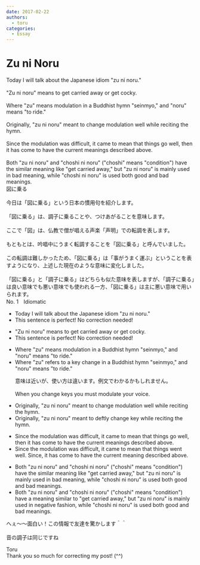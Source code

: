 ```yaml
---
date: 2017-02-22
authors:
  - toru
categories:
  - Essay
---
```


<h1 id="subject_show">Zu ni Noru</h1>
<div class="date" hidden>Feb 22, 2017 15:36</div>
<div id="post"><div id="body_show_ori">
Today I will talk about the Japanese idiom "zu ni noru."<br/><br/>"Zu ni noru" means to get carried away or get cocky.<br/><br/>Where "zu" means modulation in a Buddhist hymn "seinmyo," and "noru" means "to ride."<br/><br/>Originally, "zu ni noru" meant to change modulation well while reciting the hymn.<br/><br/>Since the modulation was difficult, it came to mean that things go well, then it has come to have the current meanings described above.<br/><br/>Both "zu ni noru" and "choshi ni noru" ("choshi" means "condition") have the similar meaning like "get carried away," but "zu ni noru" is mainly used in bad meaning, while "choshi ni noru" is used both good and bad meanings.
</div></div>

<!-- more -->

<div id="post_ja"><div id="body_show_mo">
図に乗る<br/><br/>今日は「図に乗る」という日本の慣用句を紹介します。<br/><br/>「図に乗る」は、調子に乗ることや、つけあがることを意味します。<br/><br/>ここで「図」は、仏教で僧が唱える声楽「声明」での転調を表します。<br/><br/>もともとは、吟唱中にうまく転調することを「図に乗る」と呼んでいました。<br/><br/>この転調は難しかったため、「図に乗る」は「事がうまく運ぶ」ということを表すようになり、上述した現在のような意味に変化しました。<br/><br/>「図に乗る」と「調子に乗る」はどちらも似た意味を表しますが、「調子に乗る」は良い意味でも悪い意味でも使われる一方、「図に乗る」は主に悪い意味で用いられます。
</div></div>
<div id="block"><div class="first_name"> No. 1　<span class="just_name">Idiomatic</span></div><div id="block2">
<ul class="correction_field">
<li class="incorrect">Today I will talk about the Japanese idiom "zu ni noru."</li>
<li class="corrected perfect">This sentence is perfect! No correction needed!</li>
</ul>
<ul class="correction_field">
<li class="incorrect">"Zu ni noru" means to get carried away or get cocky.</li>
<li class="corrected perfect">This sentence is perfect! No correction needed!</li>
</ul>
<ul class="correction_field">
<li class="incorrect">Where "zu" means modulation in a Buddhist hymn "seinmyo," and "noru" means "to ride."</li>
<li class="corrected correct">
Where "zu" <span class="f_blue">refers to</span><span class="f_red"> a key change</span> in a Buddhist hymn "seinmyo," and "noru" means "to ride."
<p class="correction_comment">意味は近いが、使い方は違います。例文でわかるかもしれません。<br/><br/>When you change keys you must modulate your voice.</p>
</li>
</ul>
<ul class="correction_field">
<li class="incorrect">Originally, "zu ni noru" meant to change modulation well while reciting the hymn.</li>
<li class="corrected correct">
Originally, "zu ni noru" meant to <span class="f_blue">deftly </span>change <span class="f_red">key </span>while reciting the hymn.
</li>
</ul>
<ul class="correction_field">
<li class="incorrect">Since the modulation was difficult, it came to mean that things go well, then it has come to have the current meanings described above.</li>
<li class="corrected correct">
Since the modulation was difficult, it came to mean that things went well. Since, it has come to have the current meaning described above.
</li>
</ul>
<ul class="correction_field">
<li class="incorrect">Both "zu ni noru" and "choshi ni noru" ("choshi" means "condition") have the similar meaning like "get carried away," but "zu ni noru" is mainly used in bad meaning, while "choshi ni noru" is used both good and bad meanings.</li>
<li class="corrected correct">
Both "zu ni noru" and "choshi ni noru" ("choshi" means "condition") have <span class="f_red">a meaning similar to</span> "get carried away," but "zu ni noru" is mainly used in <span class="f_blue">negative fashion</span>, while "choshi ni noru" is used both good and bad meanings.
</li>
</ul>
<p class="comment_small">
 へぇ～～面白い！この情報で友達を驚かします＾＾
 <br/>
 <br/>
 音の調子は同じですね
</p>

</div><div class="name"><span class="just_name">Toru</span><br>
Thank you so much for correcting my post! (^^)
</div>
</div>
